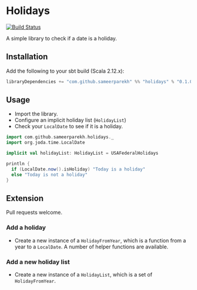 # Holidays 

[![Build Status](https://travis-ci.org/sameerparekh/holidays.svg?branch=master)](https://travis-ci.org/sameerparekh/holidays)

A simple library to check if a date is a holiday.

## Installation

Add the following to your sbt build (Scala 2.12.x):

```scala
libraryDependencies += "com.github.sameerparekh" %% "holidays" % "0.1.0"
```

## Usage

* Import the library.
* Configure an implicit holiday list (`HolidayList`)
* Check your `LocalDate` to see if it is a holiday.

```scala
import com.github.sameerparekh.holidays._
import org.joda.time.LocalDate

implicit val holidayList: HolidayList = USAFederalHolidays

println {
  if (LocalDate.now().isHoliday) "Today is a holiday" 
  else "Today is not a holiday"
}
```

## Extension

Pull requests welcome.

### Add a holiday

* Create a new instance of a `HolidayFromYear`, which is a function from a year to a `LocalDate`. A
number of helper functions are available.

### Add a new holiday list

* Create a new instance of a `HolidayList`, which is a set of `HolidayFromYear`.